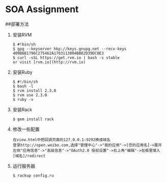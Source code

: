 # SOA Assignment

##部署方法

1. 安装RVM
    ```
    $ #!bin/sh
    $ gpg --keyserver hkp://keys.gnupg.net --recv-keys 409B6B1796C275462A1703113804BB82D39DC0E3
    $ curl -sSL https://get.rvm.io | bash -s stable
    or visit [rvm.io](http://rvm.io)
    ```
2. 安装Ruby
    ```
    $ #!/bin/sh
    $ bash -l
    $ rvm install 2.3.0
    $ rvm use 2.3.0
    $ ruby -v
    ```
3. 安装Rack
    ```
    $ gem install rack
    ```
4. 修改一些配置
    ```
    在view.html中把回调页面的127.0.0.1:9292换成域名
    登录http://open.weibo.com,选择"管理中心"->"我的应用"->[您的应用名]->展开左侧"应用信息"->"高级信息"->"OAuth2.0 授权设置"->右上角"编辑"->在框里填入[域名]/redirect
    ```
5. 运行服务器
    ```
    $ rackup config.ru
    ```